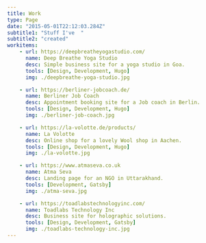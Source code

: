 ```yaml
---
title: Work
type: Page
date: "2015-05-01T22:12:03.284Z"
subtitle1: "Stuff I've  "
subtitle2: "created"
workitems:
    - url: https://deepbreatheyogastudio.com/
      name: Deep Breathe Yoga Studio 
      desc: Simple business site for a yoga studio in Goa.
      tools: [Design, Development, Hugo]
      img: ./deepbreathe-yoga-studio.jpg

    - url: https://berliner-jobcoach.de/
      name: Berliner Job Coach  
      desc: Appointment booking site for a Job coach in Berlin.
      tools: [Design, Development, Hugo]
      img: ./berliner-job-coach.jpg

    - url: https://la-volotte.de/products/
      name: La Volotte
      desc: Online shop for a lovely Wool shop in Aachen.
      tools: [Design, Development, Hugo]
      img: ./la-volotte.jpg

    - url: https://www.atmaseva.co.uk
      name: Atma Seva
      desc: Landing page for an NGO in Uttarakhand.
      tools: [Development, Gatsby]
      img: ./atma-seva.jpg

    - url: https://toadlabstechnologyinc.com/
      name: Toadlabs Technology Inc
      desc: Business site for holographic solutions.
      tools: [Design, Development, Gatsby]
      img: ./toadlabs-technology-inc.jpg
---
```

    
